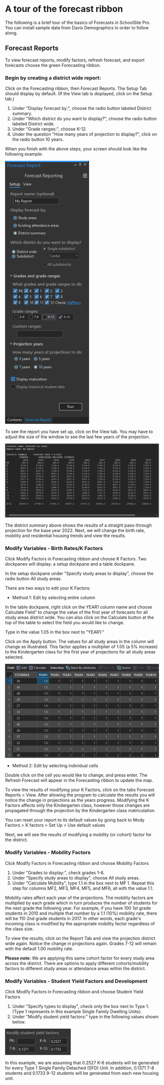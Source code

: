 # A tour of the forecast ribbon
The following is a brief tour of the basics of Forecasts in SchoolSite Pro. You can install sample data from Davis Demographics in order to follow along.

## Forecast Reports
To view forecast reports, modify factors, refresh forecast, and export forecasts choose the green Forecasting ribbon.

### Begin by creating a district wide report:
Click on the Forecasting ribbon, then Forecast Reports. The Setup Tab should display by default. (If the View tab is displayed, click on the Setup tab.)

1. Under "Display forecast by:", choose the radio button labeled District summary.
2. Under "Which district do you want to display?", choose the radio button labeled District wide.
3. Under "Grade ranges:", choose K-12.
4. Under the question "How many years of projection to display?", click on the radio button 10 years.

When you finish with the above steps, your screen should look like the following example:

![Forecast setup](images/tourForecastSetup.PNG)

To see the report you have set up, click on the View tab. You may have to adjust the size of the window to see the last few years of the projection.

![Forecast report sample](images/tourForecastReportSample.PNG)

The district summary above shows the results of a straight pass-through projection for the base year 2022. Next, we will change the birth rate, mobility and residential housing trends and view the results.

### Modify Variables - Birth Rates/K Factors
Click Modify Factors in Forecasting ribbon and choose K Factors. Two dockpanes will display: a setup dockpane and a table dockpane.

In the setup dockpane under "Specify study areas to display", choose the radio button All study areas.

There are two ways to edit  your K Factors:

- Method 1: Edit by selecting entire column
 
In the table dockpane, right click on the YEAR1 column name and choose Calculate Field" to change the value of the first year of forecasts for all study areas district wide. You can also click on the Calculate button at the top of the table to select the field you would like to change. 

Type in the value 1.05 in the box next to "YEAR1:"

Click on the Apply button. The values for all study areas in the column will change as illustrated. This factor applies a multiplier of 1.05 (a 5% increase) to the Kindergarten class for the first year of projections for all study areas selected.

![Forecast birth rates](images/tourForecastBirthRates.PNG)

- Method 2: Edit by selecting individual cells

Double click on the cell you would like to change, and press enter. The Refresh Forecast will appear in the Forecasting ribbon to update the map.
 
To view the results of modifying your K Factors, click on the tabs Forecast Reports > View. After allowing the program to calculate the results you will notice the change in projections as the years progress.  Modifying the K Factors affects only the Kindergarten class, however those changes are propagated through the projection by the Kindergarten class matriculation.

You can reset your report to its default values by going back to Mody Factors > K factors > Set Up > Use default values

Next, we will see the results of modifying a mobility (or cohort) factor for the district.
 
### Modify Variables - Mobility Factors
Click Modify Factors in Forecasting ribbon and choose Mobility Factors

1. Under "Grades to display:", check grades 1-6.
2. Under "Specify study areas to display", choose All study areas.
3. Under "Calculate Mobility", type 1.1 in the box next to MF 1. Repeat this step for columns MF2, MF3, MF4, MF5, and MF6, all with the value 1.1.

Mobility rates affect each year of the projections. The mobility factors are multiplied by each grade which in turn produces the number of students for the next grade the following year. For example, if you have 100 1st grade students in 2010 and multiple that number by a 1.1 (10%) mobility rate, there will be 110 2nd grade students in 2017. In other words, each grade's incoming class is modified by the appropriate mobility factor regardless of the class size.

To view the results, click on the Report Tab and view the projection district wide again. Notice the change in projections again. Grades 7-12 will remain with the default 1.00 mobility rate.

**Please note:** We are applying this same cohort factor for every study area across the district. There are options to apply different cohorts/mobility factors to different study areas or attendance areas within the district.

### Modify Variables - Student Yield Factors and Development
Click Modify Factors in Forecasting ribbon and choose Student Yield Factors

1. Under "Specify types to display", check only the box next to Type 1. (Type 1 represents in this example Single Family Dwelling Units).
2. Under "Modify student yield factors:" type in the following values shown below.

![Forecast modify student yield factors](images/tourForecastModifySyf.PNG)

In this example, we are assuming that 0.2527 K-6 students will be generated for every Type 1 Single Family Detached (SFD) Unit.  In addition, 0.1371 7-8 students and 0.1733 9-12 students will be generated from each new housing unit.
